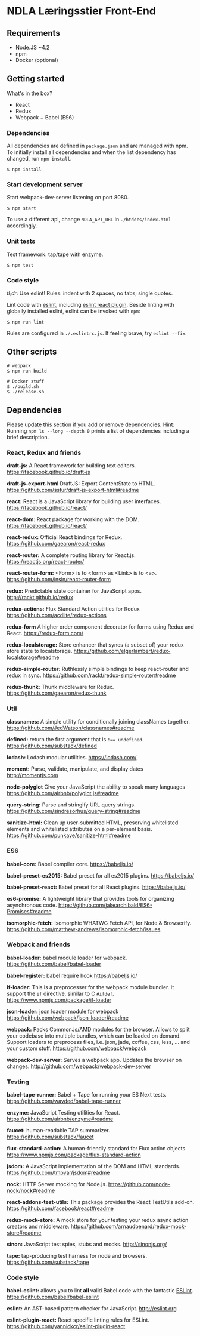 # NDLA Læringsstier Front-End

## Requirements

- Node.JS ~4.2
- npm
- Docker (optional)

## Getting started

What's in the box?

- React
- Redux
- Webpack + Babel (ES6)

### Dependencies

All dependencies are defined in `package.json` and are managed with npm.  To
initially install all dependencies and when the list dependency has changed,
run `npm install`.

```
$ npm install
```

### Start development server

Start webpack-dev-server listening on port 8080.

```
$ npm start
```

To use a different api, change `NDLA_API_URL` in `./htdocs/index.html` accordingly.

### Unit tests

Test framework: tap/tape with enzyme.

```
$ npm test
```
### Code style

*tl;dr*: Use eslint! Rules: indent with 2 spaces, no tabs; single quotes.

Lint code with [eslint](http://eslint.org/), including [eslint react plugin](https://github.com/yannickcr/eslint-plugin-react).
Beside linting with globally installed eslint, eslint can be invoked with `npm`:

```
$ npm run lint
```

Rules are configured in `./.eslintrc.js`. If feeling brave, try `eslint --fix`.


## Other scripts

```
# webpack
$ npm run build
```

```
# Docker stuff
$ ./build.sh
$ ./release.sh
```

## Dependencies

Please update this section if you add or remove dependencies.
Hint: Running `npm ls --long --depth 0` prints a list of dependencies including a brief description.

### React, Redux and friends

**draft-js:**
A React framework for building text editors.
https://facebook.github.io/draft-js

**draft-js-export-html**
DraftJS: Export ContentState to HTML.
https://github.com/sstur/draft-js-export-html#readme

**react:**
React is a JavaScript library for building user interfaces.
https://facebook.github.io/react/

**react-dom:**
React package for working with the DOM.
https://facebook.github.io/react/

**react-redux:**
Official React bindings for Redux.
https://github.com/gaearon/react-redux

**react-router:**
A complete routing library for React.js.
https://reactjs.org/react-router/

**react-router-form:**
\<Form\> is to \<form\> as \<Link\> is to \<a\>.
https://github.com/insin/react-router-form

**redux:**
Predictable state container for JavaScript apps.
http://rackt.github.io/redux

**redux-actions:**
Flux Standard Action utlities for Redux
https://github.com/acdlite/redux-actions

**redux-form**
A higher order component decorator for forms using Redux and React.
https://redux-form.com/

**redux-localstorage:**
Store enhancer that syncs (a subset of) your redux store state to localstorage.
https://github.com/elgerlambert/redux-localstorage#readme

**redux-simple-router:**
Ruthlessly simple bindings to keep react-router and redux in sync.
https://github.com/rackt/redux-simple-router#readme

**redux-thunk:**
Thunk middleware for Redux.
https://github.com/gaearon/redux-thunk


### Util

**classnames:**
A simple utility for conditionally joining classNames together.
https://github.com/JedWatson/classnames#readme

**defined:**
return the first argument that is `!== undefined`.
https://github.com/substack/defined

**lodash:**
Lodash modular utilities.
https://lodash.com/

**moment:**
Parse, validate, manipulate, and display dates
http://momentjs.com

**node-polyglot**
Give your JavaScript the ability to speak many languages
https://github.com/airbnb/polyglot.js#readme

**query-string:**
Parse and stringify URL query strings.
https://github.com/sindresorhus/query-string#readme

**sanitize-html:**
Clean up user-submitted HTML, preserving whitelisted elements and whitelisted attributes on a per-element basis.
https://github.com/punkave/sanitize-html#readme

### ES6

**babel-core:**
Babel compiler core.
https://babeljs.io/

**babel-preset-es2015:**
Babel preset for all es2015 plugins.
https://babeljs.io/

**babel-preset-react:**
Babel preset for all React plugins.
https://babeljs.io/

**es6-promise:**
A lightweight library that provides tools for organizing asynchronous code.
https://github.com/jakearchibald/ES6-Promises#readme

**isomorphic-fetch:**
Isomorphic WHATWG Fetch API, for Node & Browserify.
https://github.com/matthew-andrews/isomorphic-fetch/issues

### Webpack and friends

**babel-loader:**
babel module loader for webpack.
https://github.com/babel/babel-loader

**babel-register:**
babel require hook
https://babeljs.io/

**if-loader:**
This is a preprocesser for the webpack module bundler. It support the `if` directive, similar to C `#ifdef`.
https://www.npmjs.com/package/if-loader

**json-loader:**
json loader module for webpack
https://github.com/webpack/json-loader#readme

**webpack:**
Packs CommonJs/AMD modules for the browser. Allows to split your codebase into multiple bundles, which can be loaded on demand. Support loaders to preprocess files, i.e. json, jade, coffee, css, less, ... and your custom stuff.
https://github.com/webpack/webpack

**webpack-dev-server:**
Serves a webpack app. Updates the browser on changes.
http://github.com/webpack/webpack-dev-server


### Testing

**babel-tape-runner:**
Babel + Tape for running your ES Next tests.
https://github.com/wavded/babel-tape-runner

**enzyme:**
JavaScript Testing utilities for React.
https://github.com/airbnb/enzyme#readme

**faucet:**
human-readable TAP summarizer.
https://github.com/substack/faucet

**flux-standard-action:**
A human-friendly standard for Flux action objects.
https://www.npmjs.com/package/flux-standard-action

**jsdom:**
A JavaScript implementation of the DOM and HTML standards.
https://github.com/tmpvar/jsdom#readme

**nock:**
HTTP Server mocking for Node.js.
https://github.com/node-nock/nock#readme

**react-addons-test-utils:**
This package provides the React TestUtils add-on.
https://github.com/facebook/react#readme

**redux-mock-store:**
A mock store for your testing your redux async action creators and middleware.
https://github.com/arnaudbenard/redux-mock-store#readme

**sinon:**
JavaScript test spies, stubs and mocks.
http://sinonjs.org/

**tape:**
tap-producing test harness for node and browsers.
https://github.com/substack/tape



### Code style

**babel-eslint:**
allows you to lint **all** valid Babel code with the fantastic [ESLint](https://github.com/eslint/eslint).
https://github.com/babel/babel-eslint

**eslint:**
An AST-based pattern checker for JavaScript.
http://eslint.org

**eslint-plugin-react:**
React specific linting rules for ESLint.
https://github.com/yannickcr/eslint-plugin-react
